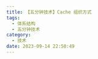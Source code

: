 ```yaml
---
title: 【五分钟技术】Cache 组织方式
tags:
  - 体系结构
  - 五分钟技术
category:
  - 技术
date: 2023-09-14 22:50:49
---
```

